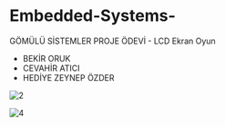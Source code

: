 # Embedded-Systems-


GÖMÜLÜ SİSTEMLER PROJE ÖDEVİ - LCD Ekran Oyun
- BEKİR ORUK
- CEVAHİR ATICI
- HEDİYE ZEYNEP ÖZDER


![2](https://github.com/bekiroruk/Embedded-Systems-/assets/77075301/13424a49-a91e-45d0-bde9-0dc52121dba1)


![4](https://github.com/bekiroruk/Embedded-Systems-/assets/77075301/5739c838-c633-469f-bee3-af0955cb60c0)
